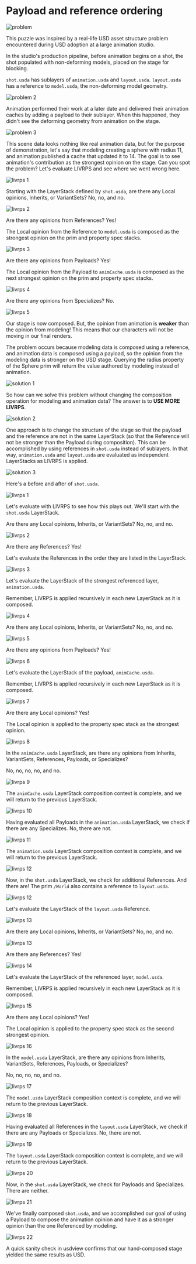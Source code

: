 # Payload and reference ordering

![problem](images/Slide108.PNG)

This puzzle was inspired by a real-life USD asset structure problem encountered during USD adoption at a large animation studio.

In the studio's production pipeline, before animation begins on a shot, the shot populated with non-deforming models, placed on the stage for blocking.

`shot.usda` has sublayers of `animation.usda` and `layout.usda`. `layout.usda`
has a reference to `model.usda`, the non-deforming model geometry.

![problem 2](images/Slide109.PNG)

Animation performed their work at a later date and delivered their animation caches by adding a payload to their sublayer. When this happened, they didn't see the deforming geometry from animation on the stage.

![problem 3](images/Slide110.PNG)

This scene data looks nothing like real animation data, but for the purpose of demonstration, let's say that modeling creating a sphere with radius 11, and animation published a cache that updated it to 14. The goal is to see animation's contribution as the strongest opinion on the stage. Can you spot the problem? Let's evaluate LIVRPS and see where we went wrong here.

![livrps 1](images/Slide111.PNG)

Starting with the LayerStack defined by `shot.usda`, are there any
Local opinions, Inherits, or VariantSets? No, no, and no.

![livrps 2](images/Slide112.PNG)

Are there any opinions from References? Yes! 

The Local opinion from the Reference to `model.usda` is composed as the
strongest opinion on the prim and property spec stacks.

![livrps 3](images/Slide113.PNG)

Are there any opinions from Payloads? Yes!

The Local opinion from the Payload to `animCache.usda` is composed as the
next strongest opinion on the prim and property spec stacks.

![livrps 4](images/Slide114.PNG)

Are there any opinions from Specializes? No.

![livrps 5](images/Slide115.PNG)

Our stage is now composed. But, the opinion from animation is **weaker**
than the opinion from modeling! This means that our characters will not
be moving in our final renders.

The problem occurs because modeling data is composed using a reference, and animation data is composed using a payload, so the opinion from the modeling data is stronger on the USD stage. Querying the radius property of the Sphere prim will return the value authored by modeling instead of animation.

![solution 1](images/Slide116.PNG)

So how can we solve this problem without changing the composition operation for modeling and animation data? The answer is to **USE MORE LIVRPS**.

![solution 2](images/Slide117.PNG)

One approach is to change the structure of the stage so that the payload and the reference are not in the same LayerStack (so that the Reference will not be stronger than the Payload during composition). This can be accomplished by using references in `shot.usda` instead of sublayers. In that way, `animation.usda` and `layout.usda` are evaluated as independent LayerStacks as LIVRPS is applied.

![solution 3](images/Slide118.PNG)

Here's a before and after of `shot.usda`.

![livrps 1](images/Slide119.PNG)

Let's evaluate with LIVRPS to see how this plays out. We'll start with the `shot.usda` LayerStack.

Are there any Local opinions, Inherits, or VariantSets? No, no, and no.

![livrps 2](images/Slide120.PNG)

Are there any References? Yes!

Let's evaluate the References in the order they are listed in the LayerStack.

![livrps 3](images/Slide121.PNG)

Let's evaluate the LayerStack of the strongest referenced layer, `animation.usda`.

Remember, LIVRPS is applied recursively in each new LayerStack
as it is composed.

![livrps 4](images/Slide122.PNG)

Are there any Local opinions, Inherits, or VariantSets? No, no, and no.


![livrps 5](images/Slide123.PNG)

Are there any opinions from Payloads? Yes!

![livrps 6](images/Slide124.PNG)

Let's evaluate the LayerStack of the payload, `animCache.usda`.

Remember, LIVRPS is applied recursively in each new LayerStack
as it is composed.

![livrps 7](images/Slide125.PNG)

Are there any Local opinions? Yes! 

The Local opinion is applied to the property spec stack as the
strongest opinion.

![livrps 8](images/Slide126.PNG)

In the `animCache.usda` LayerStack, are there any opinions from Inherits,
VariantSets, References, Payloads, or Specializes?

No, no, no, no, and no.

![livrps 9](images/Slide127.PNG)

The `animCache.usda` LayerStack composition context is complete,
and we will return to the previous LayerStack.

![livrps 10](images/Slide128.PNG)

Having evaluated all Payloads in the `animation.usda` LayerStack,
we check if there are any Specializes. No, there are not.

![livrps 11](images/Slide129.PNG)

The `animation.usda` LayerStack composition context is complete,
and we will return to the previous LayerStack.

![livrps 12](images/Slide130.PNG)

Now, in the `shot.usda` LayerStack, we check for additional References.
And there are! The prim `/World` also contains a reference to `layout.usda`.

![livrps 12](images/Slide131.PNG)

Let's evaluate the LayerStack of the `layout.usda` Reference.

![livrps 13](images/Slide132.PNG)

Are there any Local opinions, Inherits, or VariantSets? No, no, and no.

![livrps 13](images/Slide133.PNG)

Are there any References? Yes!

![livrps 14](images/Slide134.PNG)

Let's evaluate the LayerStack of the referenced layer, `model.usda`.

Remember, LIVRPS is applied recursively in each new LayerStack
as it is composed.

![livrps 15](images/Slide135.PNG)

Are there any Local opinions? Yes! 

The Local opinion is applied to the property spec stack as the
second strongest opinion.

![livrps 16](images/Slide136.PNG)

In the `model.usda` LayerStack, are there any opinions from Inherits,
VariantSets, References, Payloads, or Specializes?

No, no, no, no, and no.

![livrps 17](images/Slide137.PNG)

The `model.usda` LayerStack composition context is complete,
and we will return to the previous LayerStack.

![livrps 18](images/Slide138.PNG)

Having evaluated all References in the `layout.usda` LayerStack,
we check if there are any Payloads or Specializes. No, there are not.

![livrps 19](images/Slide139.PNG)

The `layout.usda` LayerStack composition context is complete,
and we will return to the previous LayerStack.

![livrps 20](images/Slide140.PNG)

Now, in the `shot.usda` LayerStack, we check for Payloads and Specializes.
There are neither.

![livrps 21](images/Slide141.PNG)

We've finally composed `shot.usda`, and we accomplished our goal of using a Payload to compose the animation opinion and have it as a stronger opinion than the one Referenced by modeling.

![livrps 22](images/Slide142.PNG)

A quick sanity check in usdview confirms that our hand-composed
stage yielded the same results as USD.
